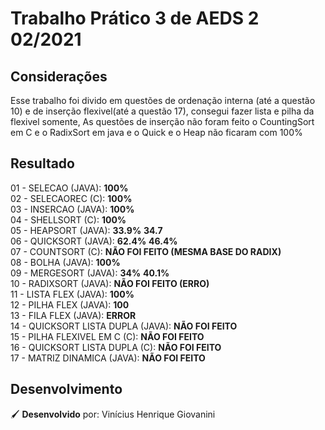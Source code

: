# Trabalho Prático 3 de AEDS 2 02/2021

## Considerações

Esse trabalho foi divido em questões de ordenação interna (até a questão 10) e de inserção flexivel(até a questão 17), consegui fazer lista e pilha da flexivel somente,
As questões de inserção não foram feito o CountingSort em C e o RadixSort em java e o Quick e o Heap não ficaram com 100%

## Resultado

01 - SELECAO (JAVA): **100%**  
02 - SELECAOREC (C): **100%**  
03 - INSERCAO (JAVA): **100%**  
04 - SHELLSORT (C): **100%**  
05 - HEAPSORT (JAVA): **33.9%** **34.7**  
06 - QUICKSORT (JAVA): **62.4%** **46.4%**  
07 - COUNTSORT (C): **NÃO FOI FEITO (MESMA BASE DO RADIX)**  
08 - BOLHA (JAVA): **100%**  
09 - MERGESORT (JAVA): **34%** **40.1%**  
10 - RADIXSORT (JAVA): **NÃO FOI FEITO (ERRO)**  
11 - LISTA FLEX (JAVA): **100%**  
12 - PILHA FLEX (JAVA): **100**  
13 - FILA FLEX (JAVA): **ERROR**  
14 - QUICKSORT LISTA DUPLA (JAVA): **NÃO FOI FEITO**  
15 - PILHA FLEXIVEL EM C (C): **NÃO FOI FEITO**  
16 - QUICKSORT LISTA DUPLA (C): **NÃO FOI FEITO**  
17 - MATRIZ DINAMICA (JAVA): **NÃO FOI FEITO**

## Desenvolvimento

🖌 **Desenvolvido** por: Vinícius Henrique Giovanini
